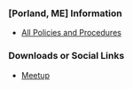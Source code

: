 ### [Porland, ME] Information
* [All Policies and Procedures](https://owasp.org/www-policy/)


### Downloads or Social Links

* [Meetup](https://www.meetup.com/OWASP-Portland-Maine-Chapter/)



